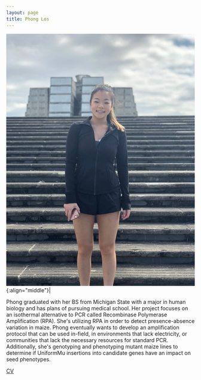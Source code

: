 ```yaml
---
layout: page
title: Phong Los
---
```


![Phong Los](/images/People_Images/phonglos.jpg){:align="middle"}|

Phong graduated with her BS from Michigan State with a major in human biology and has plans of pursuing medical school. Her project focuses on an isothermal alternative to PCR called Recombinase Polymerase Amplification (RPA). She's utilizing RPA in order to detect presence-absence variation in maize. Phong eventually wants to develop an amplification protocol that can be used in-field, in environments that lack electricity, or communities that lack the necessary resources for standard PCR. Additionally, she's genotyping and phenotyping mutant maize lines to determine if UniformMu insertions into candidate genes have an impact on seed phenotypes.

[CV](/CVs/phonglos.pdf)